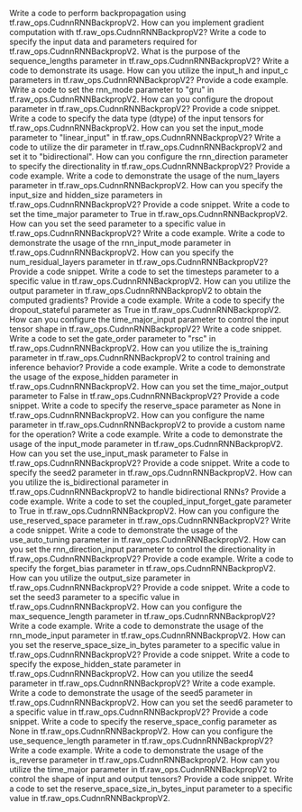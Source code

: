 Write a code to perform backpropagation using tf.raw_ops.CudnnRNNBackpropV2.
How can you implement gradient computation with tf.raw_ops.CudnnRNNBackpropV2?
Write a code to specify the input data and parameters required for tf.raw_ops.CudnnRNNBackpropV2.
What is the purpose of the sequence_lengths parameter in tf.raw_ops.CudnnRNNBackpropV2? Write a code to demonstrate its usage.
How can you utilize the input_h and input_c parameters in tf.raw_ops.CudnnRNNBackpropV2? Provide a code example.
Write a code to set the rnn_mode parameter to "gru" in tf.raw_ops.CudnnRNNBackpropV2.
How can you configure the dropout parameter in tf.raw_ops.CudnnRNNBackpropV2? Provide a code snippet.
Write a code to specify the data type (dtype) of the input tensors for tf.raw_ops.CudnnRNNBackpropV2.
How can you set the input_mode parameter to "linear_input" in tf.raw_ops.CudnnRNNBackpropV2?
Write a code to utilize the dir parameter in tf.raw_ops.CudnnRNNBackpropV2 and set it to "bidirectional".
How can you configure the rnn_direction parameter to specify the directionality in tf.raw_ops.CudnnRNNBackpropV2? Provide a code example.
Write a code to demonstrate the usage of the num_layers parameter in tf.raw_ops.CudnnRNNBackpropV2.
How can you specify the input_size and hidden_size parameters in tf.raw_ops.CudnnRNNBackpropV2? Provide a code snippet.
Write a code to set the time_major parameter to True in tf.raw_ops.CudnnRNNBackpropV2.
How can you set the seed parameter to a specific value in tf.raw_ops.CudnnRNNBackpropV2? Write a code example.
Write a code to demonstrate the usage of the rnn_input_mode parameter in tf.raw_ops.CudnnRNNBackpropV2.
How can you specify the num_residual_layers parameter in tf.raw_ops.CudnnRNNBackpropV2? Provide a code snippet.
Write a code to set the timesteps parameter to a specific value in tf.raw_ops.CudnnRNNBackpropV2.
How can you utilize the output parameter in tf.raw_ops.CudnnRNNBackpropV2 to obtain the computed gradients? Provide a code example.
Write a code to specify the dropout_stateful parameter as True in tf.raw_ops.CudnnRNNBackpropV2.
How can you configure the time_major_input parameter to control the input tensor shape in tf.raw_ops.CudnnRNNBackpropV2? Write a code snippet.
Write a code to set the gate_order parameter to "rsc" in tf.raw_ops.CudnnRNNBackpropV2.
How can you utilize the is_training parameter in tf.raw_ops.CudnnRNNBackpropV2 to control training and inference behavior? Provide a code example.
Write a code to demonstrate the usage of the expose_hidden parameter in tf.raw_ops.CudnnRNNBackpropV2.
How can you set the time_major_output parameter to False in tf.raw_ops.CudnnRNNBackpropV2? Provide a code snippet.
Write a code to specify the reserve_space parameter as None in tf.raw_ops.CudnnRNNBackpropV2.
How can you configure the name parameter in tf.raw_ops.CudnnRNNBackpropV2 to provide a custom name for the operation? Write a code example.
Write a code to demonstrate the usage of the input_mode parameter in tf.raw_ops.CudnnRNNBackpropV2.
How can you set the use_input_mask parameter to False in tf.raw_ops.CudnnRNNBackpropV2? Provide a code snippet.
Write a code to specify the seed2 parameter in tf.raw_ops.CudnnRNNBackpropV2.
How can you utilize the is_bidirectional parameter in tf.raw_ops.CudnnRNNBackpropV2 to handle bidirectional RNNs? Provide a code example.
Write a code to set the coupled_input_forget_gate parameter to True in tf.raw_ops.CudnnRNNBackpropV2.
How can you configure the use_reserved_space parameter in tf.raw_ops.CudnnRNNBackpropV2? Write a code snippet.
Write a code to demonstrate the usage of the use_auto_tuning parameter in tf.raw_ops.CudnnRNNBackpropV2.
How can you set the rnn_direction_input parameter to control the directionality in tf.raw_ops.CudnnRNNBackpropV2? Provide a code example.
Write a code to specify the forget_bias parameter in tf.raw_ops.CudnnRNNBackpropV2.
How can you utilize the output_size parameter in tf.raw_ops.CudnnRNNBackpropV2? Provide a code snippet.
Write a code to set the seed3 parameter to a specific value in tf.raw_ops.CudnnRNNBackpropV2.
How can you configure the max_sequence_length parameter in tf.raw_ops.CudnnRNNBackpropV2? Write a code example.
Write a code to demonstrate the usage of the rnn_mode_input parameter in tf.raw_ops.CudnnRNNBackpropV2.
How can you set the reserve_space_size_in_bytes parameter to a specific value in tf.raw_ops.CudnnRNNBackpropV2? Provide a code snippet.
Write a code to specify the expose_hidden_state parameter in tf.raw_ops.CudnnRNNBackpropV2.
How can you utilize the seed4 parameter in tf.raw_ops.CudnnRNNBackpropV2? Write a code example.
Write a code to demonstrate the usage of the seed5 parameter in tf.raw_ops.CudnnRNNBackpropV2.
How can you set the seed6 parameter to a specific value in tf.raw_ops.CudnnRNNBackpropV2? Provide a code snippet.
Write a code to specify the reserve_space_config parameter as None in tf.raw_ops.CudnnRNNBackpropV2.
How can you configure the use_sequence_length parameter in tf.raw_ops.CudnnRNNBackpropV2? Write a code example.
Write a code to demonstrate the usage of the is_reverse parameter in tf.raw_ops.CudnnRNNBackpropV2.
How can you utilize the time_major parameter in tf.raw_ops.CudnnRNNBackpropV2 to control the shape of input and output tensors? Provide a code snippet.
Write a code to set the reserve_space_size_in_bytes_input parameter to a specific value in tf.raw_ops.CudnnRNNBackpropV2.